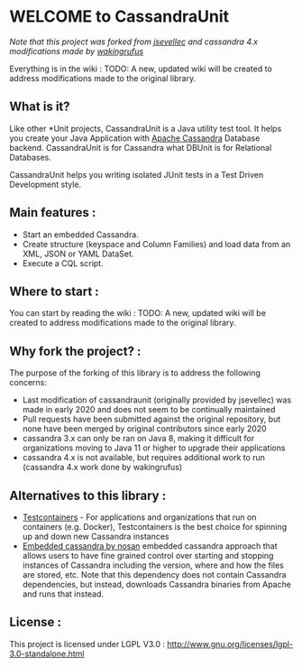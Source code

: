 WELCOME to CassandraUnit
========================

*Note that this project was forked from [jsevellec](https://github.com/jsevellec/cassandra-unit) and cassandra 4.x modifications made by [wakingrufus](https://github.com/wakingrufus/cassandra-unit)*

Everything is in the wiki : 
TODO: A new, updated wiki will be created to address modifications made to the original library.

What is it?
-----------
Like other *Unit projects, CassandraUnit is a Java utility test tool.
It helps you create your Java Application with [Apache Cassandra](http://cassandra.apache.org) Database backend.
CassandraUnit is for Cassandra what DBUnit is for Relational Databases.

CassandraUnit helps you writing isolated JUnit tests in a Test Driven Development style.

Main features :
---------------
- Start an embedded Cassandra.
- Create structure (keyspace and Column Families) and load data from an XML, JSON or YAML DataSet.
- Execute a CQL script.

Where to start :
----------------
You can start by reading the wiki : 
TODO: A new, updated wiki will be created to address modifications made to the original library.

Why fork the project? :
----------------
The purpose of the forking of this library is to address the following concerns:
* Last modification of cassandraunit (originally provided by jsevellec) was made in early 2020 and does not seem to be continually maintained
* Pull requests have been submitted against the original repository, but none have been merged by original contributors since early 2020
* cassandra 3.x can only be ran on Java 8, making it difficult for organizations moving to Java 11 or higher to upgrade their applications
* cassandra 4.x is not available, but requires additional work to run (cassandra 4.x work done by wakingrufus)

Alternatives to this library :
----------------
* [Testcontainers](https://www.testcontainers.org/modules/databases/cassandra/) - For applications and organizations that run on containers (e.g. Docker), Testcontainers is the best choice for spinning up and down new Cassandra instances
* [Embedded cassandra by nosan](https://github.com/nosan/embedded-cassandra) embedded cassandra approach that allows users to have fine grained control over starting and stopping instances of Cassandra including the version, where and how the files are stored, etc. Note that this dependency does not contain Cassandra dependencies, but instead, downloads Cassandra binaries from Apache and runs that instead.

License :
---------
This project is licensed under LGPL V3.0 :
http://www.gnu.org/licenses/lgpl-3.0-standalone.html

